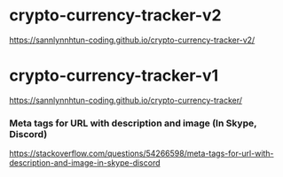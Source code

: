 # crypto-currency-tracker-v2
https://sannlynnhtun-coding.github.io/crypto-currency-tracker-v2/

# crypto-currency-tracker-v1
https://sannlynnhtun-coding.github.io/crypto-currency-tracker/

### Meta tags for URL with description and image (In Skype, Discord)
https://stackoverflow.com/questions/54266598/meta-tags-for-url-with-description-and-image-in-skype-discord
